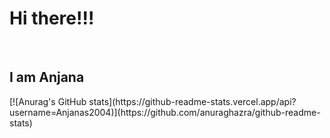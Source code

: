 <h1>Hi there!!!</h1><br>
<h2>I am Anjana</h2>
[![Anurag's GitHub stats](https://github-readme-stats.vercel.app/api?username=Anjanas2004)](https://github.com/anuraghazra/github-readme-stats)
